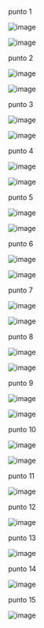 punto 1

![image](https://github.com/user-attachments/assets/959a4406-fe13-42d3-91da-ea87a676073d)

![image](https://github.com/user-attachments/assets/088f303b-9edc-4260-b5e5-ff69fdf8af7d)


punto 2

![image](https://github.com/user-attachments/assets/be7ef69d-0e68-4c63-9714-8dcf13df095d)

![image](https://github.com/user-attachments/assets/fe429946-59b2-4463-a09c-8b015b67df1c)


punto 3

![image](https://github.com/user-attachments/assets/ebdfbedb-657a-4b24-89a8-f722f542db19)

![image](https://github.com/user-attachments/assets/9ed1f3f4-e69b-4d19-be32-1a821848747d)


punto 4

![image](https://github.com/user-attachments/assets/a1fa6681-9722-4d35-b71d-7374ebbb3bd8)

![image](https://github.com/user-attachments/assets/ecc9cc3d-1633-4768-844b-8ade1e2819b9)


punto 5

![image](https://github.com/user-attachments/assets/9e7320bf-b609-4317-8a8a-ce89ddf46c2a)

![image](https://github.com/user-attachments/assets/bc0f4b9b-167d-4d81-8201-cb36243c4238)


punto 6

![image](https://github.com/user-attachments/assets/13040f23-070b-40a9-b528-f6fbc3979345)

![image](https://github.com/user-attachments/assets/f692edaf-c3f9-46c2-ac83-8f396b9ec321)


punto 7

![image](https://github.com/user-attachments/assets/2b8ecdd1-3380-43ab-8b55-9d03c86fc49b)

![image](https://github.com/user-attachments/assets/59f067f4-50d0-44f6-86fb-64b3369d14c4)


punto 8

![image](https://github.com/user-attachments/assets/ef7f829a-b57f-4798-9491-5890d55a9c14)

![image](https://github.com/user-attachments/assets/29100b93-dd5b-4351-8b06-1f64bbcef02c)


punto 9

![image](https://github.com/user-attachments/assets/4b5c25de-97a0-427a-92b2-1d5848f9ec52)

![image](https://github.com/user-attachments/assets/e5ad42cb-cbbd-4f32-bc5e-e056a5b1087d)


punto 10

![image](https://github.com/user-attachments/assets/896e7516-9b61-4476-a5d3-95171ddc0161)

![image](https://github.com/user-attachments/assets/bc75eea0-3b68-415a-9ec6-e23d0436debb)

punto 11

![image](https://github.com/user-attachments/assets/1c87db4c-a5d2-46b9-a46e-a1e321de3dd8)


punto 12

![image](https://github.com/user-attachments/assets/a72d36dc-0c71-40dc-a1a7-aa77809206bd)


punto 13

![image](https://github.com/user-attachments/assets/546f3e12-ceec-4a69-ac44-5b5785ed90cf)


punto 14

![image](https://github.com/user-attachments/assets/60c4cc11-5365-40a0-8601-f566871476b8)


punto 15

![image](https://github.com/user-attachments/assets/a4531c08-d3f1-426f-a4b1-49c6df49157d)



